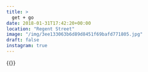 ```yaml
---
title: >
  get + go
date: 2018-01-31T17:42:20+00:00
location: "Regent Street"
image: "/img/3ee133063b6d89d8451f69bafd771805.jpg"
draft: false
instagram: true
---
```


{{<photo src="/img/3ee133063b6d89d8451f69bafd771805.jpg">}}
